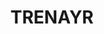 ---
facts:
- Trenayr is a rural locality situated on the Clarence River in New South Wales, Australia.
- It is part of the Clarence Valley Council local government area.
- The name Trenayr may be derived from an Aboriginal word meaning 'meeting of the
  waters'.
- Trenayr is located approximately 15 kilometers south of Grafton.
- The area is primarily known for its agricultural land and river views.
- Trenayr Public School, established in 1882, serves the local community and surrounding
  areas.
- The Trenayr Hall is a community hub for events and gatherings.
- The locality is home to a mix of rural residential properties and working farms.
- The Clarence River at Trenayr is popular for fishing and watersports.
- Trenayr experiences a humid subtropical climate.
historical_events: []
lastmod: '2025-04-08T18:21:16+00:00'
latitude: -29.320772
layout: suburb
longitude: 153.271074
notable_people: []
postcode: '2460'
state: NSW
title: TRENAYR
tourist_locations:
- name: Grafton Regional Gallery
- name: Grafton Jacaranda Festival
  url: https://www.jacarandafestival.com/
- name: Yuraygir National Park
  url: https://www.nationalparks.nsw.gov.au/visit-a-park/parks/yuraygir-national-park
url: /nsw/trenayr/
---